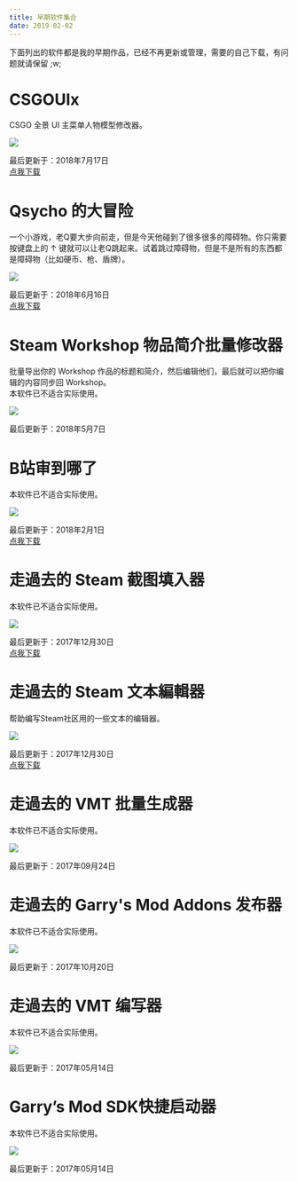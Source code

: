 ```yaml
---
title: 早期软件集合
date: 2019-02-02
---
```

下面列出的软件都是我的早期作品，已经不再更新或管理，需要的自己下载，有问题就请保留 ;w; 

# CSGOUIx
CSGO 全景 UI 主菜单人物模型修改器。

![](https://s1.ax1x.com/2018/07/16/PQ6Dc4.png)

最后更新于：2018年7月17日  
[点我下载](https://github.com/gordonwalkedby/my-blog/raw/of/my_old_softwares/CSGOUIx.zip)

# Qsycho 的大冒险
一个小游戏，老Q要大步向前走，但是今天他碰到了很多很多的障碍物。你只需要按键盘上的 ↑ 键就可以让老Q跳起来。试着跳过障碍物，但是不是所有的东西都是障碍物（比如硬币、枪、盾牌）。

![](https://s1.ax1x.com/2018/06/13/CXVeun.png)

最后更新于：2018年6月16日  
[点我下载](https://github.com/gordonwalkedby/my-blog/raw/of/my_old_softwares/Qsycho_Adventure.zip)

# Steam Workshop 物品简介批量修改器
批量导出你的 Workshop 作品的标题和简介，然后编辑他们，最后就可以把你编辑的内容同步回 Workshop。  
本软件已不适合实际使用。

![](https://s1.ax1x.com/2018/05/06/CUUyvt.png)

最后更新于：2018年5月7日  

# B站审到哪了
本软件已不适合实际使用。

![](https://s1.ax1x.com/2018/01/29/pz8I5d.jpg)

最后更新于：2018年2月1日   
[点我下载](https://github.com/gordonwalkedby/my-blog/raw/of/my_old_softwares/WhereIsBilibiliNow.zip)

# 走過去的 Steam 截图填入器 
本软件已不适合实际使用。

![](https://wx3.sinaimg.cn/mw1024/006wz0YUgy1fmygshvpo6j30ky0awq4j.jpg)

最后更新于：2017年12月30日   
[点我下载](https://github.com/gordonwalkedby/my-blog/raw/of/my_old_softwares/wssf.zip)

# 走過去的 Steam 文本編輯器
帮助编写Steam社区用的一些文本的编辑器。

![](https://wx3.sinaimg.cn/mw1024/006wz0YUgy1fm3jievrflj30r40eh0u5.jpg)

最后更新于：2017年12月30日   
[点我下载](https://github.com/gordonwalkedby/my-blog/raw/of/my_old_softwares/wste.zip)

# 走過去的 VMT 批量生成器
本软件已不适合实际使用。

![](https://s1.ax1x.com/2018/01/12/p8zrCR.png)

最后更新于：2017年09月24日

# 走過去的 Garry's Mod Addons 发布器
本软件已不适合实际使用。

![](https://s1.ax1x.com/2018/01/12/p8zNuT.png)

最后更新于：2017年10月20日

# 走過去的 VMT 编写器
本软件已不适合实际使用。

![](https://ooo.0o0.ooo/2017/05/14/5917f78b23a0d.jpg)

最后更新于：2017年05月14日

# Garry’s Mod SDK快捷启动器
本软件已不适合实际使用。

![](https://s2.ax1x.com/2019/02/03/kGtd2j.png)

最后更新于：2017年05月14日
